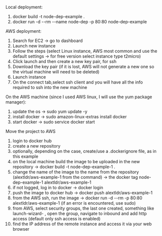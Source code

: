 Local deployment:

1. docker build -t node-dep-example .
2. docker run -d --rm --name node-dep -p 80:80 node-dep-example 

AWS deployment:

1. Search for EC2 -> go to dashboard
2. Launch new instance
3. Follow the steps (select Linux instance, AWS most common and use the default settings -> for free version select instance type t2micro)
4. Click launch and then create a new key pair, for ssh 
5. Download the key pair (if it is lost, AWS will not generate a new one so the virtual machine will need to be deleted)
6. Launch instance
7. On the connect tab,select ssh client and you will have all the info required to ssh into the new machine

On the AWS machine (since I used AWS linux, I will use the yum package manager):

1. update the os -> sudo yum update -y
2. install docker -> sudo amazon-linux-extras install docker
3. start docker -> sudo service docker start

Move the project to AWS

1. login to docker hub 
2. create a new repository 
3. optionally, depending on the case, create/use a .dockerignore file, as in this example
4. on the local machine build the image to be uploaded in the new repository -> docker build -t node-dep-example-1 .
5. change the name of the image to the name from the repository (alextldr/aws-example-1 from the command) -> the docker tag node-dep-example-1 alextldr/aws-example-1 
6. if not logged, log in to docker -> docker login
7. push the image to docker hub -> docker push alextldr/aws-example-1
8. from the AWS ssh, run the image -> docker run -d --rm -p 80:80 alextldr/aws-example-1 (if an error is encountered, use sudo)
9. from AWS, select security groups, the last one created, something like launch-wizard- , open the group, navigate to inbound and add http access (default only ssh access is enabled)
10. find the IP address of the remote instance and access it via your web browser